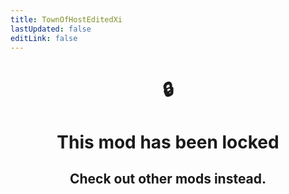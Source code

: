 ```yaml
---
title: TownOfHostEditedXi
lastUpdated: false
editLink: false
---
```


<div align="center">
<h1>🔒</h1>
<h1>This mod has been locked</h1>
<h2>Check out other mods instead.</h2>
</div>